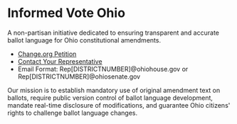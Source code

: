 # Informed Vote Ohio

A non-partisan initiative dedicated to ensuring transparent and accurate ballot language for Ohio constitutional amendments.

- <a href="https://www.change.org/InformedVoteOhio" target="_blank">Change.org Petition</a>
- <a href="https://www.legislature.ohio.gov/members/district-maps" target="_blank">Contact Your Representative</a>
- Email Format: Rep[DISTRICTNUMBER]@ohiohouse.gov or Rep[DISTRICTNUMBER]@ohiosenate.gov

Our mission is to establish mandatory use of original amendment text on ballots, require public version control of ballot language development, mandate real-time disclosure of modifications, and guarantee Ohio citizens' rights to challenge ballot language changes.
